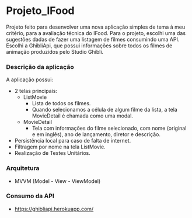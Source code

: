 # Projeto_IFood
Projeto feito para desenvolver uma nova aplicação simples de tema à meu critério, para a avaliação técnica do IFood. Para o projeto, escolhi uma das sugestões dadas de fazer uma listagem de filmes consumindo uma API. Escolhi a GhibliApi, que possui informações sobre todos os filmes de animação produzidos pelo Studio Ghibli.

### Descrição da aplicação

A aplicação possui:
* 2 telas principais:
  *  ListMovie
     *  Lista de todos os filmes.
     *  Quando selecionamos a célula de algum filme da lista, a tela MovieDetail é chamada como uma modal.
  *  MovieDetail 
     *  Tela com informações do filme selecionado, com nome (original e em inglês), ano de lançamento, diretor e descrição.
* Persistência local para caso de falta de internet.
* Filtragem por nome na tela ListMovie.
* Realização de Testes Unitários.

### Arquitetura

- MVVM (Model - View - ViewModel)

### Consumo da API
- https://ghibliapi.herokuapp.com/
